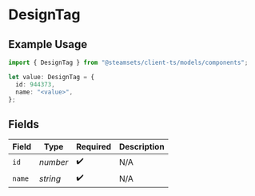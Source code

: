 # DesignTag

## Example Usage

```typescript
import { DesignTag } from "@steamsets/client-ts/models/components";

let value: DesignTag = {
  id: 944373,
  name: "<value>",
};
```

## Fields

| Field              | Type               | Required           | Description        |
| ------------------ | ------------------ | ------------------ | ------------------ |
| `id`               | *number*           | :heavy_check_mark: | N/A                |
| `name`             | *string*           | :heavy_check_mark: | N/A                |